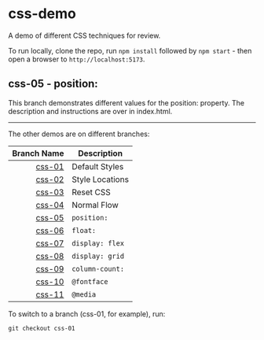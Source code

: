 # css-demo
A demo of different CSS techniques for review.

To run locally, clone the repo, run `npm install` followed by `npm start` - then open a browser to `http://localhost:5173`.

## css-05 - position:

This branch demonstrates different values for the position: property. The description and instructions are over in index.html.

---

The other demos are on different branches:

|Branch Name | Description |
|-----------:|-------------|
| [css-01](https://github.com/IGME-330-01-2235/css-demo/tree/css-01) | Default Styles |
| [css-02](https://github.com/IGME-330-01-2235/css-demo/tree/css-02) | Style Locations |
| [css-03](https://github.com/IGME-330-01-2235/css-demo/tree/css-03) | Reset CSS |
| [css-04](https://github.com/IGME-330-01-2235/css-demo/tree/css-04) | Normal Flow |
| [css-05](https://github.com/IGME-330-01-2235/css-demo/tree/css-05) | `position:` |
| [css-06](https://github.com/IGME-330-01-2235/css-demo/tree/css-06) | `float:` |
| [css-07](https://github.com/IGME-330-01-2235/css-demo/tree/css-07) | `display: flex` |
| [css-08](https://github.com/IGME-330-01-2235/css-demo/tree/css-08) | `display: grid` |
| [css-09](https://github.com/IGME-330-01-2235/css-demo/tree/css-09) | `column-count:` |
| [css-10](https://github.com/IGME-330-01-2235/css-demo/tree/css-10) | `@fontface` |
| [css-11](https://github.com/IGME-330-01-2235/css-demo/tree/css-11) | `@media` |

To switch to a branch (css-01, for example), run: 

```
git checkout css-01
```
